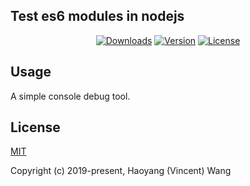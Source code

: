 ## Test es6 modules in nodejs

<p align="center">
  <a href="https://npmcharts.com/compare/xbrief?minimal=true"><img src="https://img.shields.io/npm/dm/xbrief.svg" alt="Downloads"></a>
  <a href="https://www.npmjs.com/package/xbrief"><img src="https://img.shields.io/npm/v/xbrief.svg" alt="Version"></a>
  <a href="https://www.npmjs.com/package/xbrief"><img src="https://img.shields.io/npm/l/xbrief.svg" alt="License"></a>
</p>

## Usage

A simple console debug tool.

## License

[MIT](http://opensource.org/licenses/MIT)

Copyright (c) 2019-present, Haoyang (Vincent) Wang
